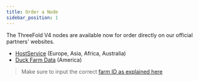 ```yaml
---
title: Order a Node
sidebar_position: 1
---
```



The ThreeFold V4 nodes are available now for order directly on our official partners' websites. 

- [HostService](https://hostservice.nl/en/) (Europe, Asia, Africa, Australia)
- [Duck Farm Data](https://duckfarmdata.com) (America)

> Make sure to input the correct [farm ID as explained here](./create_a_farm.md) 